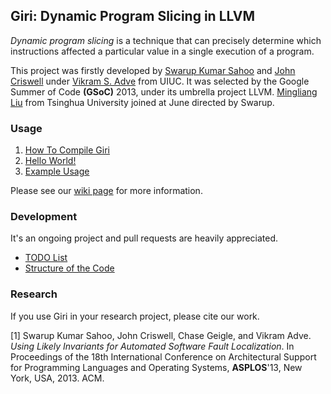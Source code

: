 ## Giri: Dynamic Program Slicing in LLVM

_Dynamic program slicing_ is a technique that can precisely determine which instructions affected a particular value in a single execution of a program.

This project was firstly developed by [Swarup Kumar Sahoo](http://web.engr.illinois.edu/~ssahoo2/) and [John Criswell](http://www.bigw.org/~jcriswel) under [Vikram S. Adve](http://llvm.cs.uiuc.edu/~vadve/) from UIUC. It was selected by the Google Summer of Code **(GSoC)** 2013, under its umbrella project LLVM. [Mingliang Liu](http://pacman.cs.tsinghua.edu.cn/~liuml07) from Tsinghua University joined at June directed by Swarup.

### Usage

1. [How To Compile Giri](https://github.com/liuml07/giri/wiki/How-to-Compile-Giri)
2. [Hello World!](https://github.com/liuml07/giri/wiki/Hello-World)
3. [Example Usage](https://github.com/liuml07/giri/wiki/Example-Usage)

Please see our [wiki page](https://github.com/liuml07/giri/wiki/) for more information.

### Development

It's an ongoing project and pull requests are heavily appreciated.

* [TODO List](https://github.com/liuml07/giri/wiki/TODO)
* [Structure of the Code](https://github.com/liuml07/giri/wiki/Structure-of-the-Code)

### Research

If you use Giri in your research project, please cite our work.

[1] Swarup Kumar Sahoo, John Criswell, Chase Geigle, and Vikram Adve. *Using Likely Invariants for Automated Software Fault Localization*.
In Proceedings of the 18th International Conference on Architectural Support for Programming Languages and Operating Systems, **ASPLOS**'13, New York, USA, 2013. ACM.

